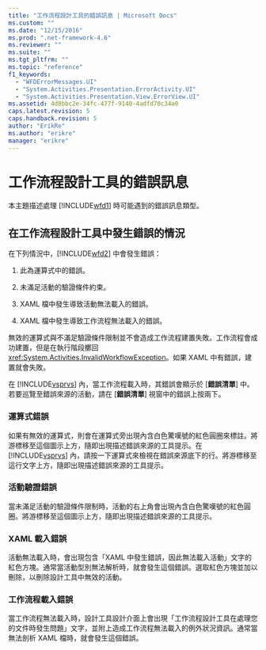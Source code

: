 ```yaml
---
title: "工作流程設計工具的錯誤訊息 | Microsoft Docs"
ms.custom: ""
ms.date: "12/15/2016"
ms.prod: ".net-framework-4.6"
ms.reviewer: ""
ms.suite: ""
ms.tgt_pltfrm: ""
ms.topic: "reference"
f1_keywords: 
  - "WFDErrorMessages.UI"
  - "System.Activities.Presentation.ErrorActivity.UI"
  - "System.Activities.Presentation.View.ErrorView.UI"
ms.assetid: 4d8bbc2e-34fc-477f-9140-4adfd70c34a0
caps.latest.revision: 5
caps.handback.revision: 5
author: "ErikRe"
ms.author: "erikre"
manager: "erikre"
---
```

# 工作流程設計工具的錯誤訊息
本主題描述處理 [!INCLUDE[wfd1](../workflow-designer/includes/wfd1_md.md)] 時可能遇到的錯誤訊息類型。  
  
## 在工作流程設計工具中發生錯誤的情況  
 在下列情況中，[!INCLUDE[wfd2](../workflow-designer/includes/wfd2_md.md)] 中會發生錯誤：  
  
1.  此為運算式中的錯誤。  
  
2.  未滿足活動的驗證條件約束。  
  
3.  XAML 檔中發生導致活動無法載入的錯誤。  
  
4.  XAML 檔中發生導致工作流程無法載入的錯誤。  
  
 無效的運算式與不滿足驗證條件限制並不會造成工作流程建置失敗。工作流程會成功建置，但是在執行階段擲回 <xref:System.Activities.InvalidWorkflowException>。如果 XAML 中有錯誤，建置就會失敗。  
  
 在 [!INCLUDE[vsprvs](../code-quality/includes/vsprvs_md.md)] 內，當工作流程載入時，其錯誤會顯示於 \[**錯誤清單**\] 中。若要巡覽至錯誤來源的活動，請在 \[**錯誤清單**\] 視窗中的錯誤上按兩下。  
  
### 運算式錯誤  
 如果有無效的運算式，則會在運算式旁出現內含白色驚嘆號的紅色圓圈來標註。將游標移至這個圖示上方，隨即出現描述錯誤來源的工具提示。在 [!INCLUDE[vsprvs](../code-quality/includes/vsprvs_md.md)] 內，請按一下運算式來檢視在錯誤來源底下的行。將游標移至這行文字上方，隨即出現描述錯誤來源的工具提示。  
  
### 活動驗證錯誤  
 當未滿足活動的驗證條件限制時，活動的右上角會出現內含白色驚嘆號的紅色圓圈。將游標移至這個圖示上方，隨即出現描述錯誤來源的工具提示。  
  
### XAML 載入錯誤  
 活動無法載入時，會出現包含「XAML 中發生錯誤，因此無法載入活動」文字的紅色方塊。通常當活動型別無法解析時，就會發生這個錯誤。選取紅色方塊並加以刪除，以刪除設計工具中無效的活動。  
  
### 工作流程載入錯誤  
 當工作流程無法載入時，設計工具設計介面上會出現「工作流程設計工具在處理您的文件時發生問題」文字，並附上造成工作流程無法載入的例外狀況資訊。通常當無法剖析 XAML 檔時，就會發生這個錯誤。